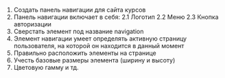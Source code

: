 1. Создать панель навигации для сайта курсов
2. Панель навигации включает в себя:
 2.1 Логотип
 2.2 Меню
 2.3 Кнопка авторизации
 3. Сверстать элемент под название navigation
 4. Элемент навигации умеет определять активную страницу пользователя, на которой он находится в данный момент
 5. Правильно расположить элементы на странице
 6. Учесть базовые размеры элемента (ширину и высоту)
 7. Цветовую гамму и тд.
